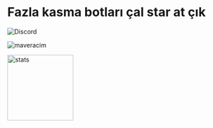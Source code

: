 # Fazla kasma botları çal star at çık
![Discord](https://discord.c99.nl/widget/theme-4/528865736316157953.png)

<img src="https://komarev.com/ghpvc/?username=maveracim&label=Stalklanma%20Sayısı&color=552b75" alt="maveracim" />
<p align="left">
   <img src="https://github-readme-stats.vercel.app/api?username=Maveracim&count_private=true&show_icons=true&theme=dark&hide_border=true" width="%100" height="150px" alt="stats" />
